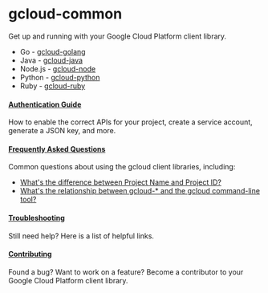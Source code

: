 # gcloud-common

Get up and running with your Google Cloud Platform client library.

  - Go - [gcloud-golang](https://github.com/googlecloudplatform/gcloud-golang)
  - Java - [gcloud-java](https://github.com/googlecloudplatform/gcloud-java)
  - Node.js - [gcloud-node](https://github.com/googlecloudplatform/gcloud-node)
  - Python - [gcloud-python](https://github.com/googlecloudplatform/gcloud-python)
  - Ruby - [gcloud-ruby](https://github.com/googlecloudplatform/gcloud-ruby)

#### [Authentication Guide](authentication/readme.md)

How to enable the correct APIs for your project, create a service account, generate a JSON key, and more.

#### [Frequently Asked Questions](faq/readme.md)

Common questions about using the gcloud client libraries, including:

  - [What's the difference between Project Name and Project ID?](faq/readme.md#project-terms)
  - [What's the relationship between gcloud-* and the gcloud command-line tool?](faq/readme.md#gcloud-sdk)

#### [Troubleshooting](troubleshooting/readme.md)

Still need help? Here is a list of helpful links.

#### [Contributing](contributing/readme.md)

Found a bug? Want to work on a feature? Become a contributor to your Google Cloud Platform client library.
